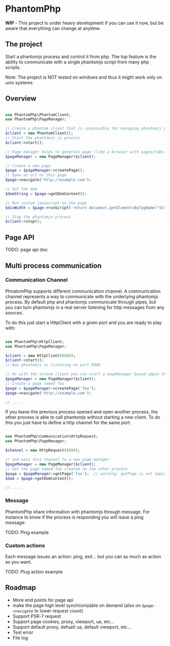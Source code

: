 PhantomPhp
==========

**WIP** - This project is under heavy development if you can use it now, but be aware that everything can change at anytime.

The project
-----------

Start a phantomjs process and control it from php. The top feature is the ability to communicate with a single
phantomjs script from many php scripts.


Note: The project is NOT tested on windows and thus it might work only on unix systems 

Overview
--------

```php

use PhantomPhp\PhantomClient;
use PhantomPhp\PageManager;

// Create a phantom client that is responsible for managing phantomjs process
$client = new PhantomClient();
// Start the phantomjs js process
$client->start();

// Page manager helps to generate page (like a browser with pages/tabs)
$pageManager = new PageManager($client);

// Create a new page
$page = $pageManager->createPage();
// Open an url on this page
$page->navigate('http://example.com');

// Get the dom
$domString = $page->getDomContent();

// Run custom javascript on the page
$divWidth = $page->runScript('return document.getElementsByTagName("div")[0].offsetWidth;');

// Stop the phantomjs process
$client->stop();

```

Page API 
--------

TODO: page api doc


Multi process communication
---------------------------

### Communication Channel

PhnatomPhp supports different communication channel. A communication channel represents a way to communicate
with the underlying phantomjs process. By default php and phantomjs communicate through pipes, but you can turn 
phantomjs in a real server listening for http messages from any sources.

To do this just start a HttpClient with a given port and you are ready to play with:


```php

use PhantomPhp\HttpClient;
use PhantomPhp\PageManager;

$client = new HttpClient(8080);
$client->start();
// Now phantomjs is listening on port 8080

// As with the stream client you can start a pageManager based uppon this http client
$pageManager = new PageManager($client);
// Create a page named foo
$page = $pageManager->createPage('foo');
$page->navigate('http://example.com');

// ....

```

If you leave this previous process opened and open another process, 
the other process is able to call phantomjs without starting a new client.
To do this you just have to define a http channel for the same port:


```php

use PhantomPhp\Communication\HttpRequest;
use PhantomPhp\PageManager;

$channel = new HttpRequest(8080);

// and pass this channel to a new page manager
$pageManager = new PageManager($client);
// Get the page named foo created on the other process
$page = $pageManager->getPage('foo');  // warning: getPage is not implemented yet
$dom = $page->getDomContent();

// ....

```


### Message

PhantomPhp share information with phantomjs through message. For instance to know if the process is responding you will 
issue a ping message:

TODO: Ping example

### Custom actions

Each message issues an action: ping, exit... but you can as much as action as you want.

TODO: Plug action example


Roadmap
-------

- More end points for page api
- make the page high level synchronizable on demand (also on ``$page->navigate`` to lower request count)
- Support PSR-7 request
- Support page cookies, proxy, viewport, ua, etc...
- Support default proxy, defualt ua, default viewport, etc...
- Test error
- File log